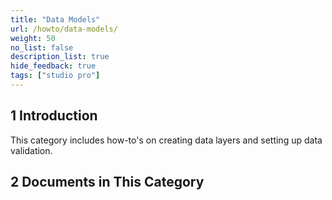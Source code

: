 ```yaml
---
title: "Data Models"
url: /howto/data-models/
weight: 50
no_list: false
description_list: true
hide_feedback: true
tags: ["studio pro"]
---
```


## 1 Introduction

This category includes how-to's on creating data layers and setting up data validation.

## 2 Documents in This Category
